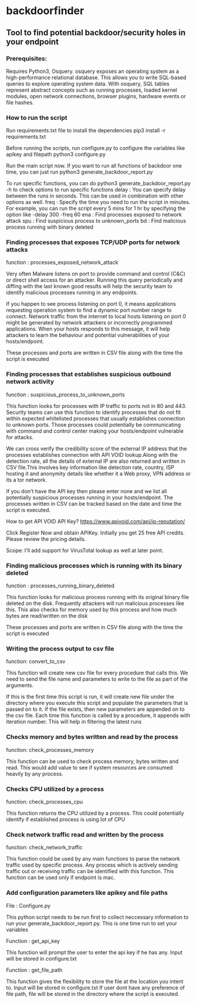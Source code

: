 # backdoorfinder
## Tool to find potential backdoor/security holes in your endpoint

### Prerequisites:

Requires Python3, Osquery. 
osquery exposes an operating system as a high-performance relational database. 
This allows you to write SQL-based queries to explore operating system data. 
With osquery, SQL tables represent abstract concepts such as running processes, 
loaded kernel modules, open network connections, browser plugins, hardware events or file hashes.
 
### How to run the script

Run requirements.txt file to install the dependencies
    pip3 install -r requirements.txt
    
Before running the scripts, run configure.py to configure the variables like apikey and filepath
    python3 configure.py

Run the main script now.
If you want to run all functions of backdoor one time, you can just run 
    python3 generate_backdoor_report.py 

To run specific functions, you can do python3 generate_backdoor_report.py -h to check options to run specific functions
    delay : You can specify delay between the runs in seconds. This can be used in combination with other options as well.
    freq  : Specify the time you need to run the script in minutes. For example, you can run the script every 5 mins 
            for 1 hr by specifying the option like -delay 300 -freq 60 
    ena   : Find processes exposed to network attack
    spu   : Find suspicious process to unknown_ports
    bd    : Find malicious process running with binary deleted
    
    
### Finding processes that exposes TCP/UDP ports for network attacks

function  : processes_exposed_network_attack

Very often Malware listens on port to provide command and control (C&C) or direct shell access for an attacker.
Running this query periodically and diffing with the last known good results will help the security team to identify 
malicious processes running in any endpoints.

If you happen to see process listening on port 0, it means applications requesting operation system to find a dynamic 
port number range to connect. Network traffic from the internet to local hosts listening on port 0 might be generated 
by network attackers or incorrectly programmed applications. When your hosts responds to this message, it will help 
attackers to learn the behaviour and potential vulnerabilities of your hosts/endpoint.

These processes and ports are written in CSV file along with the time the script is executed

### Finding processes that establishes suspicious outbound network activity

function  :  suspicious_process_to_unknown_ports

This function looks for processes with IP traffic to ports not in 80 and 443. Security teams can use this function to
identify processes that do not fit within expected whitelisted processes that usually establishes connection to 
unknown ports. Those processes could potentially be communicating with command and control center making your 
hosts/endpoint vulnerable for attacks.

We can cross verify the credibility score of the external IP address that the processes establishes 
connection with API VOID lookup.Along with the detection rate, all the details of external IP are also returned and 
written in CSV file.This involves key information like detection rate, country, ISP hosting it and anonymity details 
like whether it a Web proxy, VPN address or its a tor network.

If you don't have the API key then please enter none and we list all potentially suspicious 
processes running in your hosts/endpoint. The processes written in CSV can be tracked based on the date and time the 
script is executed.


How to get API VOID API Key?
https://www.apivoid.com/api/ip-reputation/ 

Click Register Now and obtain APIKey. Initially you get 25 free API credits. Please review the pricing details.

Scope: I'll add support for VirusTotal lookup as well at later point.

### Finding malicious processes which is running with its binary deleted

function : processes_running_binary_deleted

This function looks for malicious process running with its original binary file deleted on the disk. Frequently 
attackers will run malicious processes like this. This also checks for memory used by this process and how much
bytes are read/written on the disk

These processes and ports are written in CSV file along with the time the script is executed 

### Writing the process output to csv file 

function: convert_to_csv

This function will create new csv file for every procedure that calls this. We need to send the file name and parameters
to write to the file as part of the arguments.

If this is the first time this script is run, it will create new file under the directory where you execute this
script and populate the parameters that is passed on to it. If the file exists, then new parameters are appended on
to the csv file. Each time this function is called by a procedure, it appends with iteration number. This will help in
filtering the latest runs

### Checks memory and bytes written and read by the process

function: check_processes_memory

This function can be used to check process memory, bytes written and read. This would add value to see if system 
resources are consumed heavily by any process.

### Checks CPU utilized by a process

function: check_processes_cpu

This function returns the CPU utilized by a process. This could potentially identify if established process is using
lot of CPU

### Check network traffic read and written by the process
function: check_network_traffic

This function could be used by any main functions to parse the network traffic used by specific process. Any process
which is actively sending traffic out or receiving traffic can be identified with this function. This function can be 
used only if endpoint is mac.

### Add configuration parameters like apikey and file paths

File : Configure.py

This python script needs to be run first to collect neccessary information to run your generate_backdoor_report.py. 
This is one time run to set your variables 

Function : get_api_key

This function will prompt the user to enter the api key if he has any. Input will be stored in configure.txt

Function : get_file_path

This function gives the flexibility to store the file at the location you intent to. Input will be stored in 
configure.txt If user dont have any preference of file path, file will be stored in the directory where the script 
is executed. 




